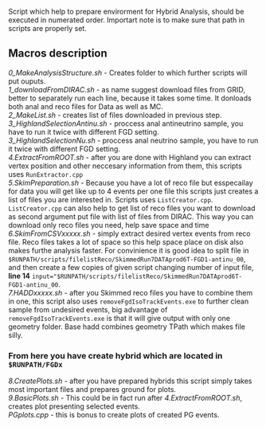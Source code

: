 Script which help to prepare envirorment for Hybrid Analysis, should be executed in numerated order.
Importart note is to make sure that path in scripts are properly set.

## Macros description
*0_MakeAnalysisStructure.sh* - Creates folder to which further scripts will put ouputs. </br>
*1_downloadFromDIRAC.sh* - as name suggest download files from GRID, better to separately run each line, because it takes some time. It donloads both anal and reco files for Data as well as MC. </br>
*2_MakeList.sh* - creates list of files downloaded in previous step. </br>
*3_HighlandSelectionAntinu.sh* - proccess anal antineutrino sample, you have to run it twice with different FGD setting. </br>
*3_HighlandSelectionNu.sh* - proccess anal neutrino sample, you have to run it twice with different FGD setting. </br>
*4.ExtractFromROOT.sh* - after you are done with Highland you can extract vertex position and other neccesary information from them, this scripts uses `RunExtractor.cpp` </br>
*5.SkimPreparation.sh* - Because you have a lot of reco file but esspecailay for data you will get like up to 4 events per one file this scripts just creates a list of files you are interested in. Scripts uses `ListCreator.cpp`. `ListCreator.cpp` can also help to get list of reco files you want to download as second argument put file with list of files from DIRAC. This way you can download only reco files you need, help save space and time </br>
*6.SkimFromCSVxxxxx.sh* - simply extract desired vertex events from reco file. Reco files takes a lot of space so this help space place on disk also makes furthe analysis faster. For convinience it is good idea to split file in `$RUNPATH/scripts/filelistReco/SkimmedRun7DATAprod6T-FGD1-antinu_00`, and then create a few copies of given script changing number of input file, **line 14** `input="$RUNPATH/scripts/filelistReco/SkimmedRun7DATAprod6T-FGD1-antinu_00`. </br>
*7.HADDxxxxx.sh* - after you Skimmed reco files you have to combine them in one, this script also uses `removeFgdIsoTrackEvents.exe` to further clean sample from undesired events, big advantage of `removeFgdIsoTrackEvents.exe` is that it will give output with only one geometry folder. Base hadd combines geometry TPath which makes file silly. </br>
### From here you have create hybrid which are located in `$RUNPATH/FGDx`
*8.CreatePlots.sh* - after you have prepared hybrids this script simply takes most important files and prepares ground for plots. </br>
*9.BasicPlots.sh* - This could be in fact run after *4.ExtractFromROOT.sh*, creates plot presenting selected events. </br>
*PGplots.cpp* - this is bonus to create plots of created PG events. </br>
